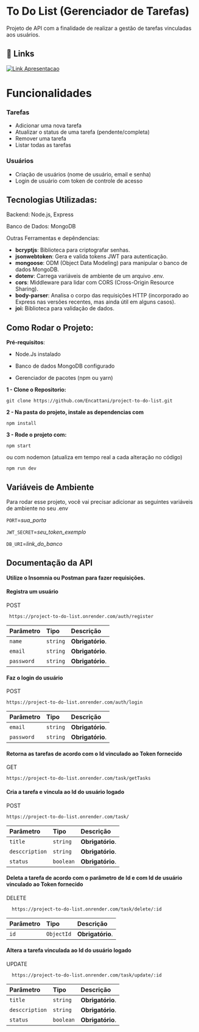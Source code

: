 
# **To Do List (Gerenciador de Tarefas)**

Projeto de API com a finalidade de realizar a gestão de tarefas vinculadas aos usuários.

## 🔗 Links
[![Link Apresentacao](https://img.shields.io/badge/YouTube-FF0000?style=for-the-badge&logo=youtube&logoColor=white)](https://www.youtube.com/watch?v=29iFyWJV1Io)

# Funcionalidades

### Tarefas
- Adicionar uma nova tarefa
- Atualizar o status de uma tarefa (pendente/completa)
- Remover uma tarefa
- Listar todas as tarefas

### Usuários
- Criação de usuários (nome de usuário, email e senha)
- Login de usuário com token de controle de acesso

## Tecnologias Utilizadas:

Backend: Node.js, Express

Banco de Dados: MongoDB

Outras Ferramentas e depêndencias:
- **bcryptjs**: Biblioteca para criptografar senhas.
- **jsonwebtoken**: Gera e valida tokens JWT para autenticação.
- **mongoose**: ODM (Object Data Modeling) para manipular o banco de dados MongoDB.
- **dotenv**: Carrega variáveis de ambiente de um arquivo .env.
- **cors**: Middleware para lidar com CORS (Cross-Origin Resource Sharing).
- **body-parser**: Analisa o corpo das requisições HTTP (incorporado ao Express nas versões recentes, mas ainda útil em alguns casos).
- **joi:** Biblioteca para validação de dados.
## Como Rodar o Projeto:

**Pré-requisitos**:

- Node.Js instalado

- Banco de dados MongoDB configurado

- Gerenciador de pacotes (npm ou yarn)

**1 - Clone o Repositorio:**

    git clone https://github.com/Encattani/project-to-do-list.git

**2 - Na pasta do projeto, instale as dependencias com**

    npm install

**3 - Rode o projeto com:**

    npm start

ou com nodemon (atualiza em tempo real a cada alteração no código)

    npm run dev
## Variáveis de Ambiente

Para rodar esse projeto, você vai precisar adicionar as seguintes variáveis de ambiente no seu .env

`PORT`=*sua_porta*

`JWT_SECRET`=*seu_token_exemplo*

`DB_URI`=*link_do_banco*


## Documentação da API

**Utilize o Insomnia ou Postman para fazer requisições.**

#### Registra um usuário

POST
```http
 https://project-to-do-list.onrender.com/auth/register  
```

| Parâmetro   | Tipo       | Descrição                           |
| :---------- | :--------- | :---------------------------------- |
| `name` | `string` | **Obrigatório**. |
| `email` | `string` | **Obrigatório**. |
| `password` | `string` | **Obrigatório**.


#### Faz o login do usuário
POST
```http
https://project-to-do-list.onrender.com/auth/login
```

| Parâmetro   | Tipo       | Descrição                                   |
| :---------- | :--------- | :------------------------------------------ |
| `email`      | `string` | **Obrigatório**.|
| `password`      | `string` | **Obrigatório**. |


#### Retorna as tarefas de acordo com o Id vinculado ao Token fornecido
GET
```http
https://project-to-do-list.onrender.com/task/getTasks
```
#### Cria a tarefa e vincula ao Id do usuário logado
POST
```http
https://project-to-do-list.onrender.com/task/
  ```
| Parâmetro   | Tipo       | Descrição                                   |
| :---------- | :--------- | :------------------------------------------ |
| `title`      | `string` | **Obrigatório**.|
| `desccription`      | `string` | **Obrigatório**.|
| `status`      | `boolean` | **Obrigatório**.|

#### Deleta a tarefa de acordo com o parâmetro de Id e com Id de usuário vinculado ao Token fornecido
DELETE
```http
  https://project-to-do-list.onrender.com/task/delete/:id
  ```
| Parâmetro   | Tipo       | Descrição                                   |
| :---------- | :--------- | :------------------------------------------ |
| `id`      | `ObjectId` | **Obrigatório**.|

#### Altera a tarefa vinculada ao Id do usuário logado
UPDATE
```http
  https://project-to-do-list.onrender.com/task/update/:id
  ```
| Parâmetro   | Tipo       | Descrição                                   |
| :---------- | :--------- | :------------------------------------------ |
| `title`      | `string` | **Obrigatório**.|
| `desccription`      | `string` | **Obrigatório**.|
| `status`      | `boolean` | **Obrigatório**.|





